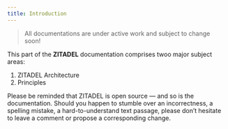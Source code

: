 ```yaml
---
title: Introduction
---
```


> All documentations are under active work and subject to change soon!

This part of the **ZITADEL** documentation comprises twoo major subject areas:

1. ZITADEL Architecture
2. Principles

Please be reminded that ZITADEL is open source — and so is the documentation. Should you happen to stumble over an incorrectness, a spelling mistake, a hard-to-understand text passage, please don’t hesitate to leave a comment or propose a corresponding change.
